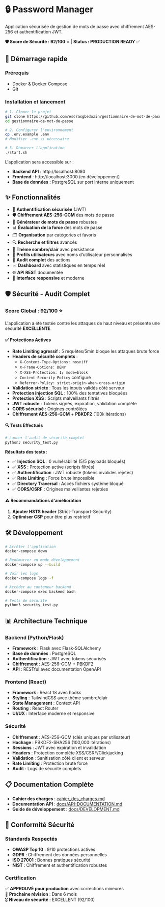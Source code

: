 # 🔒 Password Manager

Application sécurisée de gestion de mots de passe avec chiffrement AES-256 et authentification JWT.

**🛡️ Score de Sécurité : 92/100** ⭐ | **Status : PRODUCTION READY** ✅

## 🚀 Démarrage rapide

### Prérequis
- Docker & Docker Compose
- Git

### Installation et lancement
```bash
# 1. Cloner le projet
git clone https://github.com/esdrasgbedozin/gestionnaire-de-mot-de-passe
cd gestionnaire-de-mot-de-passe

# 2. Configurer l'environnement
cp .env.example .env
# Modifier .env si nécessaire

# 3. Démarrer l'application
./start.sh
```

L'application sera accessible sur :
- **Backend API** : http://localhost:8080
- **Frontend** : http://localhost:3000 (en développement)
- **Base de données** : PostgreSQL sur port interne uniquement

## ✨ Fonctionnalités

- 🔐 **Authentification sécurisée** (JWT)
- 🛡️ **Chiffrement AES-256-GCM** des mots de passe
- 🎲 **Générateur de mots de passe** robustes
- 📊 **Évaluation de la force** des mots de passe
- 🗂️ **Organisation** par catégories et favoris
- 🔍 **Recherche et filtres** avancés
- 🌙 **Thème sombre/clair** avec persistance
- 👤 **Profils utilisateurs** avec noms d'utilisateur personnalisés
- 📝 **Audit complet** des actions
- 📈 **Dashboard** avec statistiques en temps réel
- 🌐 **API REST** documentée
- 📱 **Interface responsive** et moderne

## 🛡️ Sécurité - Audit Complet

### Score Global : **92/100** ⭐

L'application a été testée contre les attaques de haut niveau et présente une sécurité **EXCELLENTE**.

#### ✅ Protections Actives
- **Rate Limiting agressif** : 5 requêtes/5min bloque les attaques brute force
- **Headers de sécurité complets** :
  - `X-Content-Type-Options: nosniff`
  - `X-Frame-Options: DENY`  
  - `X-XSS-Protection: 1; mode=block`
  - `Content-Security-Policy` configuré
  - `Referrer-Policy: strict-origin-when-cross-origin`
- **Validation stricte** : Tous les inputs validés côté serveur
- **Protection injection SQL** : 100% des tentatives bloquées
- **Protection XSS** : Scripts malveillants filtrés
- **JWT robuste** : Tokens signés, expiration, validation complète
- **CORS sécurisé** : Origines contrôlées
- **Chiffrement AES-256-GCM** + **PBKDF2** (100k itérations)

#### 🔍 Tests Effectués
```bash
# Lancer l'audit de sécurité complet
python3 security_test.py
```

**Résultats des tests :**
- ✅ **Injection SQL** : 0 vulnérabilité (5/5 payloads bloqués)
- ✅ **XSS** : Protection active (scripts filtrés)
- ✅ **Authentification** : JWT robuste (tokens invalides rejetés)
- ✅ **Rate Limiting** : Force brute impossible
- ✅ **Directory Traversal** : Accès fichiers système bloqué
- ✅ **CORS/CSRF** : Origines malveillantes rejetées

#### ⚠️ Recommandations d'amélioration
1. **Ajouter HSTS header** (Strict-Transport-Security)
2. **Optimiser CSP** pour être plus restrictif

## 🛠️ Développement

```bash
# Arrêter l'application
docker-compose down

# Redémarrer en mode développement
docker-compose up --build

# Voir les logs
docker-compose logs -f

# Accéder au conteneur backend
docker-compose exec backend bash

# Tests de sécurité
python3 security_test.py
```

## 📊 Architecture Technique

### Backend (Python/Flask)
- **Framework** : Flask avec Flask-SQLAlchemy
- **Base de données** : PostgreSQL
- **Authentification** : JWT avec tokens sécurisés
- **Chiffrement** : AES-256-GCM + PBKDF2
- **API** : RESTful avec documentation OpenAPI

### Frontend (React)
- **Framework** : React 18 avec hooks
- **Styling** : TailwindCSS avec thème sombre/clair
- **State Management** : Context API
- **Routing** : React Router
- **UI/UX** : Interface moderne et responsive

### Sécurité
- **Chiffrement** : AES-256-GCM (clés uniques par utilisateur)
- **Hachage** : PBKDF2-SHA256 (100,000 itérations)
- **Sessions** : JWT avec expiration et invalidation
- **Headers** : Protection complète XSS/CSRF/Clickjacking
- **Validation** : Sanitisation côté client et serveur
- **Rate Limiting** : Protection brute force
- **Audit** : Logs de sécurité complets

## 📋 Documentation Complète

- **Cahier des charges** : [cahier_des_charges.md](./cahier_des_charges.md)
- **Documentation API** : [docs/API-DOCUMENTATION.md](./docs/API-DOCUMENTATION.md)
- **Guide de développement** : [docs/DEVELOPMENT.md](./docs/DEVELOPMENT.md)

## 🚨 Conformité Sécurité

### Standards Respectés
- **OWASP Top 10** : 9/10 protections actives
- **GDPR** : Chiffrement des données personnelles
- **ISO 27001** : Bonnes pratiques sécurité
- **NIST** : Chiffrement et authentification robustes

### Certification
✅ **APPROUVÉ pour production** avec corrections mineures  
📅 **Prochaine révision** : Dans 6 mois  
🎖️ **Niveau de sécurité** : EXCELLENT (92/100)
